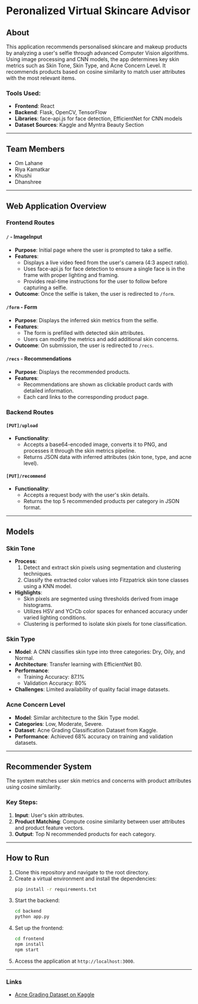 # Peronalized Virtual Skincare Advisor

## About
This application recommends personalised skincare and makeup products by analyzing a user's selfie through advanced Computer Vision algorithms. Using image processing and CNN models, the app determines key skin metrics such as Skin Tone, Skin Type, and Acne Concern Level. It recommends products based on cosine similarity to match user attributes with the most relevant items.

### Tools Used:
- **Frontend**: React  
- **Backend**: Flask, OpenCV, TensorFlow  
- **Libraries**: face-api.js for face detection, EfficientNet for CNN models  
- **Dataset Sources**: Kaggle and Myntra Beauty Section  

---

## Team Members

- Om Lahane
- Riya Kamatkar 
- Khushi  
- Dhanshree  

---

## Web Application Overview

### Frontend Routes

#### `/` - ImageInput
- **Purpose**: Initial page where the user is prompted to take a selfie.
- **Features**: 
  - Displays a live video feed from the user's camera (4:3 aspect ratio).
  - Uses face-api.js for face detection to ensure a single face is in the frame with proper lighting and framing.
  - Provides real-time instructions for the user to follow before capturing a selfie.
- **Outcome**: Once the selfie is taken, the user is redirected to `/form`.

#### `/form` - Form
- **Purpose**: Displays the inferred skin metrics from the selfie.
- **Features**: 
  - The form is prefilled with detected skin attributes.
  - Users can modify the metrics and add additional skin concerns.
- **Outcome**: On submission, the user is redirected to `/recs`.

#### `/recs` - Recommendations
- **Purpose**: Displays the recommended products.
- **Features**:
  - Recommendations are shown as clickable product cards with detailed information.
  - Each card links to the corresponding product page.

### Backend Routes

#### `[PUT]/upload`
- **Functionality**: 
  - Accepts a base64-encoded image, converts it to PNG, and processes it through the skin metrics pipeline.
  - Returns JSON data with inferred attributes (skin tone, type, and acne level).

#### `[PUT]/recommend`
- **Functionality**: 
  - Accepts a request body with the user's skin details.
  - Returns the top 5 recommended products per category in JSON format.

---

## Models

### Skin Tone
- **Process**:
  1. Detect and extract skin pixels using segmentation and clustering techniques.
  2. Classify the extracted color values into Fitzpatrick skin tone classes using a KNN model.
- **Highlights**:
  - Skin pixels are segmented using thresholds derived from image histograms.
  - Utilizes HSV and YCrCb color spaces for enhanced accuracy under varied lighting conditions.
  - Clustering is performed to isolate skin pixels for tone classification.

### Skin Type
- **Model**: A CNN classifies skin type into three categories: Dry, Oily, and Normal.
- **Architecture**: Transfer learning with EfficientNet B0.
- **Performance**: 
  - Training Accuracy: 87.1%
  - Validation Accuracy: 80%
- **Challenges**: Limited availability of quality facial image datasets.

### Acne Concern Level
- **Model**: Similar architecture to the Skin Type model.
- **Categories**: Low, Moderate, Severe.
- **Dataset**: Acne Grading Classification Dataset from Kaggle.
- **Performance**: Achieved 68% accuracy on training and validation datasets.

---

## Recommender System

The system matches user skin metrics and concerns with product attributes using cosine similarity. 

### Key Steps:
1. **Input**: User's skin attributes.
2. **Product Matching**: Compute cosine similarity between user attributes and product feature vectors.
3. **Output**: Top N recommended products for each category.

---

## How to Run

1. Clone this repository and navigate to the root directory.
2. Create a virtual environment and install the dependencies:
    ```bash
    pip install -r requirements.txt
    ```
3. Start the backend:
    ```bash
    cd backend
    python app.py
    ```
4. Set up the frontend:
    ```bash
    cd frontend
    npm install
    npm start
    ```
5. Access the application at `http://localhost:3000`.

---

### Links

- [Acne Grading Dataset on Kaggle](https://www.kaggle.com/rutviklathiyateksun/acne-grading-classificationdataset)
